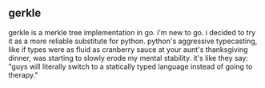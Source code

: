 gerkle
--

gerkle is a merkle tree implementation in go. i'm new to go. i decided to try it as a more reliable substitute for python. python's aggressive typecasting, like if types were as fluid as cranberry sauce at your aunt's thanksgiving dinner, was starting to slowly erode my mental stability. it's like they say: "guys will literally switch to a statically typed language instead of going to therapy."